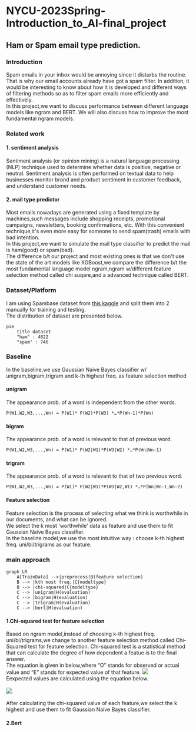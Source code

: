 # NYCU-2023Spring-Introduction_to_AI-final_project
## Ham or Spam email type prediction.
### Introduction
Spam emails in your inbox would be annoying since it disturbs the routine. That is why our email accounts already have got a spam filter. In addition, it would be interesting to know about how it is developed and different ways of filtering methods so as to filter spam emails more efficiently and effectively.  
In this project,we want to discuss performance between different language models like ngram and BERT. We will also discuss how to improve the most fundamental ngram models.
### Related work
#### 1. sentiment analysis
Sentiment analysis (or opinion mining) is a natural language processing (NLP) technique used to determine whether data is positive, negative or neutral. Sentiment analysis is often performed on textual data to help businesses monitor brand and product sentiment in customer feedback, and understand customer needs.    
#### 2. mail type predictor  
Most emails nowadays are generated using a fixed template by machines,such messages include shopping receipts, promotional campaigns, newsletters, booking confirmations, etc. With this convenient technique,it's even more easy for someone to send spam(trash) emails with bad intention.  
In this project,we want to simulate the mail type classifier to predict the mail is ham(good) or spam(bad).  
The difference b/t our project and most existing ones is that we don't use the state of the art models like XGBoost,we compare the difference b/t the most fundamental language model ngram,ngram w/different feature selection method called chi suqare,and a advanced technique called BERT.  

### Dataset/Platform
I am using Spambase dataset from [this kaggle](https://www.kaggle.com/datasets/nittalasatyasrinivas/smsspamcollectiontsv) and split them into 2 manually for training and testing.  
The distribution of dataset are presented below.  
```mermaid
pie
    title dataset
    "ham" : 4822
    "spam" : 746
```

### Baseline
In the baseline,we use Gaussian Naive Bayes classifier w/ unigram,bigram,trigram and k-th highest freq. as feature selection method 
#### unigram
The appearance prob. of a word is independent from the other words.
```
P(W1,W2,W3,...,Wn) = P(W1)* P(W2)*P(W3) *…*P(Wn-1)*P(Wn)
```
#### bigram
The appearance prob. of a word is relevant to that of previous word.
```
P(W1,W2,W3,...,Wn) = P(W1)* P(W2|W1)*P(W3|W2) *…*P(Wn|Wn-1)
```
#### trigram
The appearance prob. of a word is relevant to that of two previous word.
```
P(W1,W2,W3,...,Wn) = P(W1)* P(W2|W1)*P(W3|W2,W1) *…*P(Wn|Wn-1,Wn-2)
```
#### Feature selection
Feature selection is the process of selecting what we think is worthwhile in our documents, and what can be ignored.  
We select the k most 'worthwhile' data as feature and use them to fit Gaussian Naive Bayes classifier.  
In the baseline model,we use the most intuitive way : choose k-th highest freq. uni/bi/trigrams as our feature.  

### main approach
```mermaid
graph LR
    A[TrainData] -->|preprocess|B(feature selection)
    B --> |kth most freq.|C{modeltype}
    B --> |chi-squared|C{modeltype}
    C --> |unigram|H(evaluation)
    C --> |bigram|H(evaluation)
    C --> |trigram|H(evaluation)
    C --> |bert|H(evaluation)
```
#### 1.Chi-squared test for feature selection  
Based on ngram model,instead of choosing k-th highest freq. uni/bi/trigrams,we change to another feature selection method called  Chi-Squared test for feature selection.
Chi-squared test is a statistical method that can calculate the degree of how dependent a featue is to the final answer.  
The equation is given in below,where “O” stands for observed or actual value and “E” stands for expected value of that feature. 
![](https://imgur.com/dKWbGLb.jpg)  
Eexpected values are calculated using the equation below.<br/><br/>
![](https://imgur.com/kTYd2Ds.jpg)<br/><br/>
After calculating the chi-squared value of each feature,we select the k highest and use them to fit Gaussian Naive Bayes classifier.
#### 2.Bert
